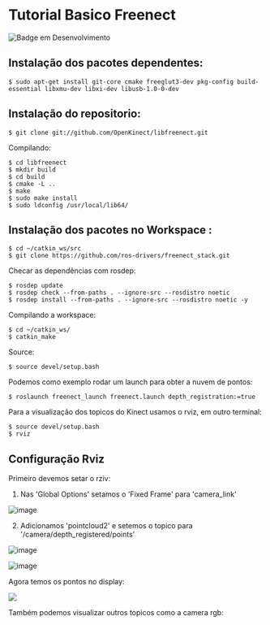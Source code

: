 # Tutorial Basico Freenect
![Badge em Desenvolvimento](http://img.shields.io/static/v1?label=STATUS&message=EM%20DESENVOLVIMENTO&color=GREEN&style=for-the-badge)

## Instalação dos pacotes dependentes:
```
$ sudo apt-get install git-core cmake freeglut3-dev pkg-config build-essential libxmu-dev libxi-dev libusb-1.0-0-dev
```

## Instalação do repositorio:
```
$ git clone git://github.com/OpenKinect/libfreenect.git

```

Compilando:

```
$ cd libfreenect
$ mkdir build
$ cd build
$ cmake -L ..
$ make
$ sudo make install
$ sudo ldconfig /usr/local/lib64/
```

## Instalação dos pacotes no Workspace :
```
$ cd ~/catkin_ws/src
$ git clone https://github.com/ros-drivers/freenect_stack.git
```

Checar as dependências com rosdep:
```
$ rosdep update
$ rosdep check --from-paths . --ignore-src --rosdistro noetic
$ rosdep install --from-paths . --ignore-src --rosdistro noetic -y
```

Compilando a workspace:
```
$ cd ~/catkin_ws/
$ catkin_make
```

Source:
```
$ source devel/setup.bash
```

Podemos como exemplo rodar um launch para obter a nuvem de pontos:

```
$ roslaunch freenect_launch freenect.launch depth_registration:=true

```

Para a visualização dos topicos do Kinect usamos o rviz, em outro terminal:

```
$ source devel/setup.bash
$ rviz
```

## Configuração Rviz

Primeiro devemos setar o rziv:
1. Nas 'Global Options' setamos o 'Fixed Frame' para 'camera_link'

![image](https://user-images.githubusercontent.com/112727443/236491093-f5f4da5f-d709-4a50-85c0-f56d959fb1d2.png)

2. Adicionamos 'pointcloud2' e setemos o topico para '/camera/depth_registered/points'

![image](https://user-images.githubusercontent.com/112727443/236491568-bb6ed89f-4ca2-48c2-acef-66cbf4496b42.png) 


![image](https://user-images.githubusercontent.com/112727443/236491772-02c92416-1c0c-4944-aae1-91e29ebd2553.png)

Agora temos os pontos no display:

![](https://github.com/HerickDallAgnol/Openni-e-Freenect-/blob/main/rviz.gif)

Também podemos visualizar outros topicos como a camera rgb:

![]()





